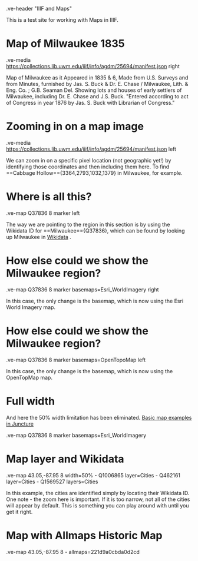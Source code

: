 .ve-header "IIIF and Maps"

This is a test site for working with Maps in IIIF.

# Map of Milwaukee 1835

.ve-media https://collections.lib.uwm.edu/iiif/info/agdm/25694/manifest.json right

Map of Milwaukee as it Appeared in 1835 & 6, Made from U.S. Surveys and from Minutes, furnished by Jas. S. Buck & Dr. E. Chase / Milwaukee, Lith. & Eng. Co. ; G.B. Seaman Del. Showing lots and houses of early settlers of Milwaukee, including Dr. E. Chase and J.S. Buck. "Entered according to act of Congress in year 1876 by Jas. S. Buck with Librarian of Congress."

# Zooming in on a map image

.ve-media https://collections.lib.uwm.edu/iiif/info/agdm/25694/manifest.json left

We can zoom in on a specific pixel location (not geographic yet!) by identifying those coordinates and then including them here. To find ==Cabbage Hollow=={3364,2793,1032,1379} in Milwaukee, for example. 

# Where is all this?

.ve-map Q37836 8 marker left

The way we are pointing to the region in this section is by using the Wikidata ID for ==Milwaukee=={Q37836}, which can be found by looking up Milwaukee in [Wikidata](https://www.wikidata.org/) . 

# How else could we show the Milwaukee region?

.ve-map  Q37836 8 marker basemaps=Esri_WorldImagery right

In this case, the only change is the basemap, which is now using the Esri World Imagery map.

# How else could we show the Milwaukee region?

.ve-map  Q37836 8 marker basemaps=OpenTopoMap left

In this case, the only change is the basemap, which is now using the OpenTopMap map.

# Full width

And here the 50% width limitation has been eliminated. [Basic map examples in Juncture](https://www.juncture-digital.org/components/map?id=basic-map-examples)

.ve-map  Q37836 8 marker basemaps=Esri_WorldImagery 

# Map layer and Wikidata

.ve-map 43.05,-87.95 8 width=50% 
    - Q1006865 layer=Cities
    - Q462161 layer=Cities
    - Q1569527 layers=Cities
    
In this example, the cities are identified simply by locating their Wikidata ID. One note - the zoom here is important. If it is too narrow, not all of the cities will appear by default. This is something you can play around with until you get it right.     

# Map with Allmaps Historic Map

.ve-map 43.05,-87.95 8
    - allmaps=221d9a0cbda0d2cd
